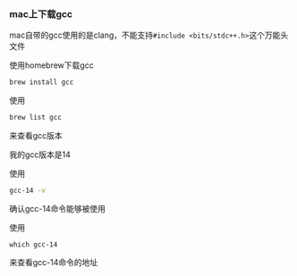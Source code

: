 

### mac上下载gcc
mac自带的gcc使用的是clang，不能支持`#include <bits/stdc++.h>`这个万能头文件

使用homebrew下载gcc
```bash
brew install gcc
```

使用

```bash
brew list gcc
```
来查看gcc版本

我的gcc版本是14

使用

```bash
gcc-14 -v
```

确认gcc-14命令能够被使用

使用
```shell
which gcc-14
```
来查看gcc-14命令的地址